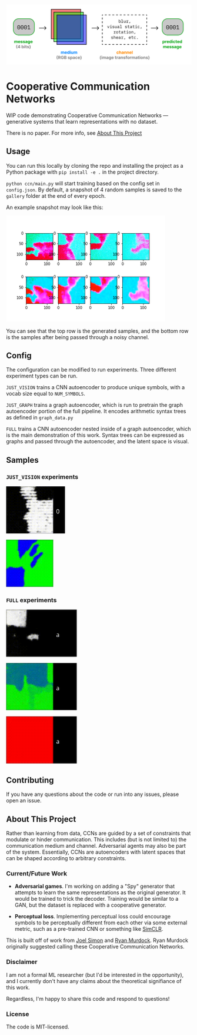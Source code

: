 ![Cooperative Communication Networks](/media/ccn.png)

# Cooperative Communication Networks

WIP code demonstrating Cooperative Communication Networks — generative systems
that learn representations with no dataset.

There is no paper. For more info, see [About This Project](#about-this-project)

## Usage

You can run this locally by cloning the repo and installing the project as a
Python package with `pip install -e .` in the project directory.

`python ccn/main.py` will start training based on the config set in
`config.json`. By default, a snapshot of 4 random samples is saved to the
`gallery` folder at the end of every epoch.

An example snapshot may look like this:

![](/media/example_snapshot.png)

You can see that the top row is the generated samples, and the bottom row is the
samples after being passed through a noisy channel.

## Config

The configuration can be modified to run experiments. Three different
experiment types can be run.

`JUST_VISION` trains a CNN autoencoder to produce unique symbols, with a vocab
size equal to `NUM_SYMBOLS`.

`JUST_GRAPH` trains a graph autoencoder, which is run to pretrain the graph
autoencoder portion of the full pipeline. It encodes arithmetic syntax
trees as defined in `graph_data.py` 

`FULL` trains a CNN autoencoder nested inside of a graph autoencoder, which is
the main demonstration of this work. Syntax trees can be expressed as graphs
and passed through the autoencoder, and the latent space is visual.

## Samples

### `JUST_VISION` experiments

![](/media/cloud_vision_only_newaug_test_night_animation.gif)

![](/media/cloud_vision_only_color_animation.gif)

### `FULL` experiments

![](/media/cloud_full_test_animation.gif)

![](/media/cloud_full_color_2_animation.gif)

![](/media/cloud_6node_full_color_animation.gif)


## Contributing

If you have any questions about the code or run into any issues, please open an
issue.


## About This Project

Rather than learning from data, CCNs are guided by a set of constraints that
modulate or hinder communication. This includes (but is not limited to) the
communication medium and channel. Adversarial agents may also be part of the
system. Essentially, CCNs are autoencoders with latent spaces that can be shaped
according to arbitrary constraints.

### Current/Future Work

* **Adversarial games**. I'm working on adding a "Spy" generator that attempts
to learn the same representations as the original generator. It would be trained
to trick the decoder. Training would be similar to a GAN, but the dataset is
replaced with a cooperative generator.

* **Perceptual loss**. Implementing perceptual loss could encourage symbols to be
perceptually different from each other via some external metric, such as a
pre-trained CNN or something like [SimCLR](https://arxiv.org/abs/2002.05709).

This is built off of work from
[Joel Simon](http://www.joelsimon.net/tablets.html) and
[Ryan Murdock](https://rynmurdock.github.io/2020/02/05/CCN.html). Ryan Murdock
originally suggested calling these Cooperative Communication Networks.

### Disclaimer

I am not a formal ML researcher (but I'd be interested in the opportunity),
and I currently don't have any claims about the theoretical signifiance of this
work.

Regardless, I'm happy to share this code and respond to questions!

### License

The code is MIT-licensed.
